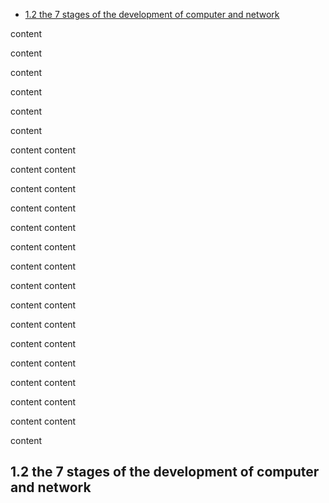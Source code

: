 
* [1.2 the 7 stages of the development of computer and network](#1.2-the-7-stages-of-the-development-of-computer-and-network)






content


content

content

content

content



content

content
content

content
content

content
content

content
content

content
content

content
content

content
content

content
content

content
content

content
content

content
content

content
content

content
content

content
content

content
content

content

































## 1.2 the 7 stages of the development of computer and network
